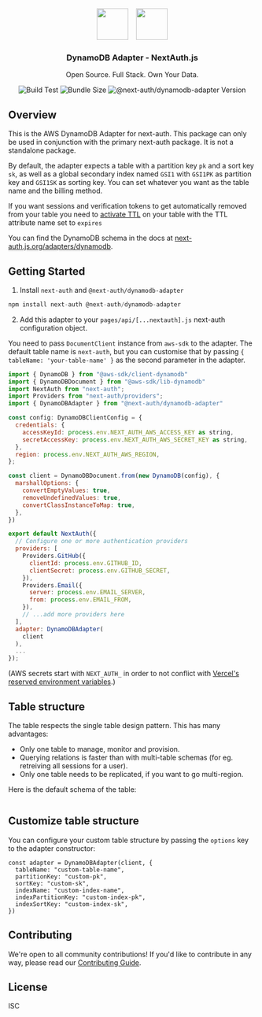 <p align="center">
   <br/>
   <a href="https://next-auth.js.org" target="_blank"><img height="64px" src="https://next-auth.js.org/img/logo/logo-sm.png" /></a>&nbsp;&nbsp;&nbsp;&nbsp;<img height="64px" src="https://raw.githubusercontent.com/nextauthjs/adapters/main/packages/dynamodb/logo.png" />
   <h3 align="center"><b>DynamoDB Adapter</b> - NextAuth.js</h3>
   <p align="center">
   Open Source. Full Stack. Own Your Data.
   </p>
   <p align="center" style="align: center;">
      <img src="https://github.com/nextauthjs/adapters/actions/workflows/release.yml/badge.svg" alt="Build Test" />
      <img src="https://img.shields.io/bundlephobia/minzip/@next-auth/dynamodb-adapter/latest" alt="Bundle Size"/>
      <img src="https://img.shields.io/npm/v/@next-auth/dynamodb-adapter" alt="@next-auth/dynamodb-adapter Version" />
   </p>
</p>

## Overview

This is the AWS DynamoDB Adapter for next-auth. This package can only be used in conjunction with the primary next-auth package. It is not a standalone package.

By default, the adapter expects a table with a partition key `pk` and a sort key `sk`, as well as a global secondary index named `GSI1` with `GSI1PK` as partition key and `GSI1SK` as sorting key. You can set whatever you want as the table name and the billing method.

If you want sessions and verification tokens to get automatically removed from your table you need to [activate TTL](https://docs.aws.amazon.com/amazondynamodb/latest/developerguide/TTL.html) on your table with the TTL attribute name set to `expires`

You can find the DynamoDB schema in the docs at [next-auth.js.org/adapters/dynamodb](https://next-auth.js.org/adapters/dynamodb).

## Getting Started

1. Install `next-auth` and `@next-auth/dynamodb-adapter`

```js
npm install next-auth @next-auth/dynamodb-adapter
```

2. Add this adapter to your `pages/api/[...nextauth].js` next-auth configuration object.

You need to pass `DocumentClient` instance from `aws-sdk` to the adapter.
The default table name is `next-auth`, but you can customise that by passing `{ tableName: 'your-table-name' }` as the second parameter in the adapter.

```js
import { DynamoDB } from "@aws-sdk/client-dynamodb"
import { DynamoDBDocument } from "@aws-sdk/lib-dynamodb"
import NextAuth from "next-auth";
import Providers from "next-auth/providers";
import { DynamoDBAdapter } from "@next-auth/dynamodb-adapter"

const config: DynamoDBClientConfig = {
  credentials: {
    accessKeyId: process.env.NEXT_AUTH_AWS_ACCESS_KEY as string,
    secretAccessKey: process.env.NEXT_AUTH_AWS_SECRET_KEY as string,
  },
  region: process.env.NEXT_AUTH_AWS_REGION,
};

const client = DynamoDBDocument.from(new DynamoDB(config), {
  marshallOptions: {
    convertEmptyValues: true,
    removeUndefinedValues: true,
    convertClassInstanceToMap: true,
  },
})

export default NextAuth({
  // Configure one or more authentication providers
  providers: [
    Providers.GitHub({
      clientId: process.env.GITHUB_ID,
      clientSecret: process.env.GITHUB_SECRET,
    }),
    Providers.Email({
      server: process.env.EMAIL_SERVER,
      from: process.env.EMAIL_FROM,
    }),
    // ...add more providers here
  ],
  adapter: DynamoDBAdapter(
    client
  ),
  ...
});
```

(AWS secrets start with `NEXT_AUTH_` in order to not conflict with [Vercel's reserved environment variables](https://vercel.com/docs/environment-variables#reserved-environment-variables).)

## Table structure

The table respects the single table design pattern. This has many advantages:

- Only one table to manage, monitor and provision.
- Querying relations is faster than with multi-table schemas (for eg. retreiving all sessions for a user).
- Only one table needs to be replicated, if you want to go multi-region.

Here is the default schema of the table:

<p align="center">
    <img src="https://i.imgur.com/hGZtWDq.png" alt="">
</p>

## Customize table structure

You can configure your custom table structure by passing the `options` key to the adapter constructor:

```
const adapter = DynamoDBAdapter(client, {
  tableName: "custom-table-name",
  partitionKey: "custom-pk",
  sortKey: "custom-sk",
  indexName: "custom-index-name",
  indexPartitionKey: "custom-index-pk",
  indexSortKey: "custom-index-sk",
})
```

## Contributing

We're open to all community contributions! If you'd like to contribute in any way, please read our [Contributing Guide](https://github.com/nextauthjs/adapters/blob/main/CONTRIBUTING.md).

## License

ISC
